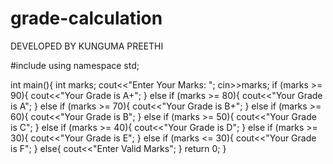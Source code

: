 # grade-calculation
DEVELOPED BY KUNGUMA PREETHI

#include <iostream>
using namespace std;

int main(){
    int marks;
    cout<<"Enter Your Marks: ";
    cin>>marks;
    if (marks >= 90){
        cout<<"Your Grade is A+";
    }
    else if (marks >= 80){
        cout<<"Your Grade is A";
    }
    else if (marks >= 70){
        cout<<"Your Grade is B+";
    }
    else if (marks >= 60){
        cout<<"Your Grade is B";
    }
    else if (marks >= 50){
        cout<<"Your Grade is C";
    }
    else if (marks >= 40){
        cout<<"Your Grade is D";
    }
    else if (marks >= 30){
        cout<<"Your Grade is E";
    }
    else if (marks <= 30){
        cout<<"Your Grade is F";
    }
    else{
        cout<<"Enter Valid Marks";
    }
    return 0;
}
